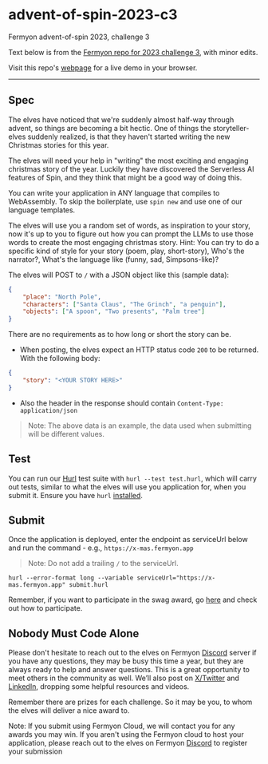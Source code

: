 # advent-of-spin-2023-c3

Fermyon advent-of-spin 2023, challenge 3

Text below is from the [Fermyon repo for 2023 challenge 3][c3repo], with minor edits.

[c3repo]: https://github.com/fermyon/advent-of-spin/tree/main/2023/Challenge-3

Visit this repo's [webpage](https://aos3.fermyon.app/) for a live demo in your browser.

<hr/>

## Spec

The elves have noticed that we're suddenly almost half-way through advent,
so things are becoming a bit hectic. One of things the storyteller-elves suddenly realized,
is that they haven't started writing the new Christmas stories for this year.

The elves will need your help in "writing" the most exciting and engaging christmas story
of the year. Luckily they have discovered the Serverless AI features of Spin,
and they think that might be a good way of doing this.

You can write your application in ANY language that compiles to WebAssembly.
To skip the boilerplate, use `spin new` and use one of our language templates.

The elves will use you a random set of words, as inspiration to your story,
now it's up to you to figure out how you can prompt the LLMs to use those words
to create the most engaging christmas story. Hint: You can try to do a specific kind
of style for your story (poem, play, short-story), Who's the narrator?,
What's the language like (funny, sad, Simpsons-like)?

The elves will POST to `/` with a JSON object like this (sample data):

```JSON
{
    "place": "North Pole",
    "characters": ["Santa Claus", "The Grinch", "a penguin"],
    "objects": ["A spoon", "Two presents", "Palm tree"]
}
```

There are no requirements as to how long or short the story can be.

- When posting, the elves expect an HTTP status code `200` to be returned. With the following body:

```JSON
{
    "story": "<YOUR STORY HERE>"
}
```

- Also the header in the response should contain `Content-Type: application/json`

> Note: The above data is an example, the data used when submitting will be different values.

## Test

You can run our [Hurl](https://hurl.dev) test suite with `hurl --test test.hurl`,
which will carry out tests, similar to what the elves will use you application for,
when you submit it. Ensure you have `hurl` [installed](https://hurl.dev/docs/installation.html).

## Submit

Once the application is deployed, enter the endpoint as serviceUrl below
and run the command - e.g., `https://x-mas.fermyon.app`

> Note: Do not add a trailing `/` to the serviceUrl.

```shell
hurl --error-format long --variable serviceUrl="https://x-mas.fermyon.app" submit.hurl
```

Remember, if you want to participate in the swag award, go [here](../../README.md#Prizes)
and check out how to participate.

## Nobody Must Code Alone

Please don't hesitate to reach out to the elves on Fermyon [Discord](https://discord.gg/AAFNfS7NGf)
server if you have any questions, they may be busy this time a year,
but they are always ready to help and answer questions. This is a great opportunity
to meet others in the community as well. We’ll also post on
[X/Twitter](https://twitter.com/fermyontech) and
[LinkedIn](https://www.linkedin.com/company/fermyon), dropping some helpful resources and videos.

Remember there are prizes for each challenge. So it may be you,
to whom the elves will deliver a nice award to.

Note: If you submit using Fermyon Cloud, we will contact you for any awards you may win.
If you aren't using the Fermyon cloud to host your application,
please reach out to the elves on Fermyon
[Discord](https://discord.gg/AAFNfS7NGf) to register your submission

